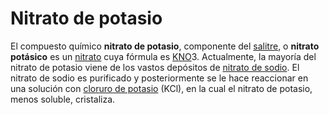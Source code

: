 # Nitrato de potasio
El compuesto químico **nitrato de potasio**, componente del [salitre](https://es.wikipedia.org/wiki/Salitre "Salitre"), o **nitrato potásico** es un [nitrato](https://es.wikipedia.org/wiki/Nitrato "Nitrato") cuya fórmula es [K](https://es.wikipedia.org/wiki/Potasio "Potasio")[N](https://es.wikipedia.org/wiki/Nitr%C3%B3geno "Nitrógeno")[O](https://es.wikipedia.org/wiki/Ox%C3%ADgeno "Oxígeno")3. Actualmente, la mayoría del nitrato de potasio viene de los vastos depósitos de [nitrato de sodio](https://es.wikipedia.org/wiki/Nitrato_de_sodio "Nitrato de sodio"). El nitrato de sodio es purificado y posteriormente se le hace reaccionar en una solución con [cloruro de potasio](https://es.wikipedia.org/wiki/Cloruro_de_potasio "Cloruro de potasio") (KCl), en la cual el nitrato de potasio, menos soluble, cristaliza.